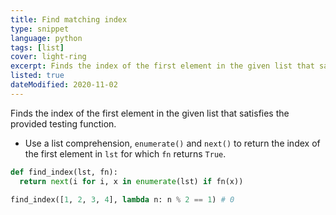 ```yaml
---
title: Find matching index
type: snippet
language: python
tags: [list]
cover: light-ring
excerpt: Finds the index of the first element in the given list that satisfies the provided testing function.
listed: true
dateModified: 2020-11-02
---
```


Finds the index of the first element in the given list that satisfies the provided testing function.

- Use a list comprehension, `enumerate()` and `next()` to return the index of the first element in `lst` for which `fn` returns `True`.

```py
def find_index(lst, fn):
  return next(i for i, x in enumerate(lst) if fn(x))

find_index([1, 2, 3, 4], lambda n: n % 2 == 1) # 0
```
